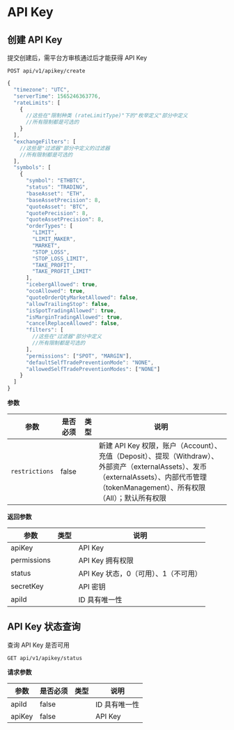 # API Key

## 创建 API Key

提交创建后，需平台方审核通过后才能获得 API Key

`POST api/v1/apikey/create `

```javascript
{
  "timezone": "UTC",
  "serverTime": 1565246363776,
  "rateLimits": [
    {
      //这些在"限制种类 (rateLimitType)"下的"枚举定义"部分中定义
      //所有限制都是可选的
    }
  ],
  "exchangeFilters": [
    //这些是"过滤器"部分中定义的过滤器
    //所有限制都是可选的
  ],
  "symbols": [
    {
      "symbol": "ETHBTC",
      "status": "TRADING",
      "baseAsset": "ETH",
      "baseAssetPrecision": 8,
      "quoteAsset": "BTC",
      "quotePrecision": 8,
      "quoteAssetPrecision": 8,
      "orderTypes": [
        "LIMIT",
        "LIMIT_MAKER",
        "MARKET",
        "STOP_LOSS",
        "STOP_LOSS_LIMIT",
        "TAKE_PROFIT",
        "TAKE_PROFIT_LIMIT"
      ],
      "icebergAllowed": true,
      "ocoAllowed": true,
      "quoteOrderQtyMarketAllowed": false,
      "allowTrailingStop": false,
      "isSpotTradingAllowed": true,
      "isMarginTradingAllowed": true,
      "cancelReplaceAllowed": false,
      "filters": [
        //这些在"过滤器"部分中定义
        //所有限制都是可选的
      ],
      "permissions": ["SPOT", "MARGIN"],
      "defaultSelfTradePreventionMode": "NONE",
      "allowedSelfTradePreventionModes": ["NONE"]
    }
  ]
}
```

**参数**

| **参数**       | **是否必须** | **类型** | **说明**                                                                                                                                                                                  |
| -------------- | ------------ | -------- | ----------------------------------------------------------------------------------------------------------------------------------------------------------------------------------------- |
| `restrictions` | false        |          | 新建 API Key 权限，账户（Account）、充值（Deposit）、提现（Withdraw）、外部资产（externalAssets）、发币（externalAssets）、内部代币管理（tokenManagement）、所有权限（All）；默认所有权限 |

**返回参数**

| **参数**    | **类型** | **说明**                             |
| ----------- | -------- | ------------------------------------ |
| apiKey      |          | API Key                              |
| permissions |          | API Key 拥有权限                     |
| status      |          | API Key 状态，0（可用）、1（不可用） |
| secretKey   |          | API 密钥                             |
| apiId       |          | ID 具有唯一性                        |

## API Key 状态查询

查询 API Key 是否可用

`GET api/v1/apikey/status`

**请求参数**

| 参数   | 是否必须 | 类型 | **说明**      |
| ------ | -------- | ---- | ------------- |
| apiId  | false    |      | ID 具有唯一性 |
| apiKey | false    |      | API Key       |

